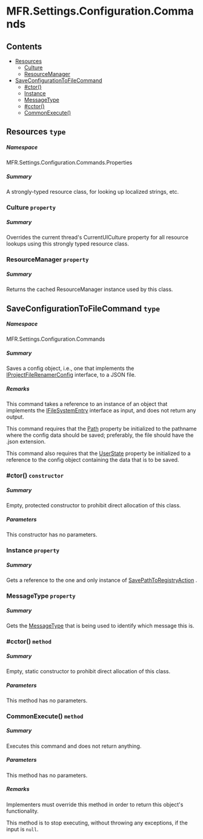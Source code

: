 <a name='assembly'></a>
# MFR.Settings.Configuration.Commands

## Contents

- [Resources](#T-MFR-Settings-Configuration-Commands-Properties-Resources 'MFR.Settings.Configuration.Commands.Properties.Resources')
  - [Culture](#P-MFR-Settings-Configuration-Commands-Properties-Resources-Culture 'MFR.Settings.Configuration.Commands.Properties.Resources.Culture')
  - [ResourceManager](#P-MFR-Settings-Configuration-Commands-Properties-Resources-ResourceManager 'MFR.Settings.Configuration.Commands.Properties.Resources.ResourceManager')
- [SaveConfigurationToFileCommand](#T-MFR-Settings-Configuration-Commands-SaveConfigurationToFileCommand 'MFR.Settings.Configuration.Commands.SaveConfigurationToFileCommand')
  - [#ctor()](#M-MFR-Settings-Configuration-Commands-SaveConfigurationToFileCommand-#ctor 'MFR.Settings.Configuration.Commands.SaveConfigurationToFileCommand.#ctor')
  - [Instance](#P-MFR-Settings-Configuration-Commands-SaveConfigurationToFileCommand-Instance 'MFR.Settings.Configuration.Commands.SaveConfigurationToFileCommand.Instance')
  - [MessageType](#P-MFR-Settings-Configuration-Commands-SaveConfigurationToFileCommand-MessageType 'MFR.Settings.Configuration.Commands.SaveConfigurationToFileCommand.MessageType')
  - [#cctor()](#M-MFR-Settings-Configuration-Commands-SaveConfigurationToFileCommand-#cctor 'MFR.Settings.Configuration.Commands.SaveConfigurationToFileCommand.#cctor')
  - [CommonExecute()](#M-MFR-Settings-Configuration-Commands-SaveConfigurationToFileCommand-CommonExecute 'MFR.Settings.Configuration.Commands.SaveConfigurationToFileCommand.CommonExecute')

<a name='T-MFR-Settings-Configuration-Commands-Properties-Resources'></a>
## Resources `type`

##### Namespace

MFR.Settings.Configuration.Commands.Properties

##### Summary

A strongly-typed resource class, for looking up localized strings, etc.

<a name='P-MFR-Settings-Configuration-Commands-Properties-Resources-Culture'></a>
### Culture `property`

##### Summary

Overrides the current thread's CurrentUICulture property for all
  resource lookups using this strongly typed resource class.

<a name='P-MFR-Settings-Configuration-Commands-Properties-Resources-ResourceManager'></a>
### ResourceManager `property`

##### Summary

Returns the cached ResourceManager instance used by this class.

<a name='T-MFR-Settings-Configuration-Commands-SaveConfigurationToFileCommand'></a>
## SaveConfigurationToFileCommand `type`

##### Namespace

MFR.Settings.Configuration.Commands

##### Summary

Saves a config object, i.e., one that implements the
[IProjectFileRenamerConfig](#T-MFR-Settings-Configuration-Interfaces-IProjectFileRenamerConfig 'MFR.Settings.Configuration.Interfaces.IProjectFileRenamerConfig')
interface, to a JSON file.

##### Remarks

This command takes a reference to an instance of an object that
implements the [IFileSystemEntry](#T-MFR-FileSystem-Interfaces-IFileSystemEntry 'MFR.FileSystem.Interfaces.IFileSystemEntry')
interface as input, and does not return any output.



This command requires that the
[Path](#P-MFR-IFileSystemEntry-Path 'MFR.IFileSystemEntry.Path')
property be
initialized to the pathname where the config data should be
saved; preferably, the file should have the .json extension.



This command also requires that the
[UserState](#P-MFR-IFileSystemEntry-UserState 'MFR.IFileSystemEntry.UserState')
property
be initialized to a reference to the config object containing the
data that is to be saved.

<a name='M-MFR-Settings-Configuration-Commands-SaveConfigurationToFileCommand-#ctor'></a>
### #ctor() `constructor`

##### Summary

Empty, protected constructor to prohibit direct allocation of this class.

##### Parameters

This constructor has no parameters.

<a name='P-MFR-Settings-Configuration-Commands-SaveConfigurationToFileCommand-Instance'></a>
### Instance `property`

##### Summary

Gets a reference to the one and only instance of
[SavePathToRegistryAction](#T-MFR-SavePathToRegistryAction 'MFR.SavePathToRegistryAction')
.

<a name='P-MFR-Settings-Configuration-Commands-SaveConfigurationToFileCommand-MessageType'></a>
### MessageType `property`

##### Summary

Gets the [MessageType](#T-MFR-MessageType 'MFR.MessageType') that is
being used to identify which message this is.

<a name='M-MFR-Settings-Configuration-Commands-SaveConfigurationToFileCommand-#cctor'></a>
### #cctor() `method`

##### Summary

Empty, static constructor to prohibit direct allocation of this class.

##### Parameters

This method has no parameters.

<a name='M-MFR-Settings-Configuration-Commands-SaveConfigurationToFileCommand-CommonExecute'></a>
### CommonExecute() `method`

##### Summary

Executes this command and does not return anything.

##### Parameters

This method has no parameters.

##### Remarks

Implementers must override this method in order to return this
object's functionality.



This method is to stop executing, without throwing any exceptions,
if the input is `null`.
